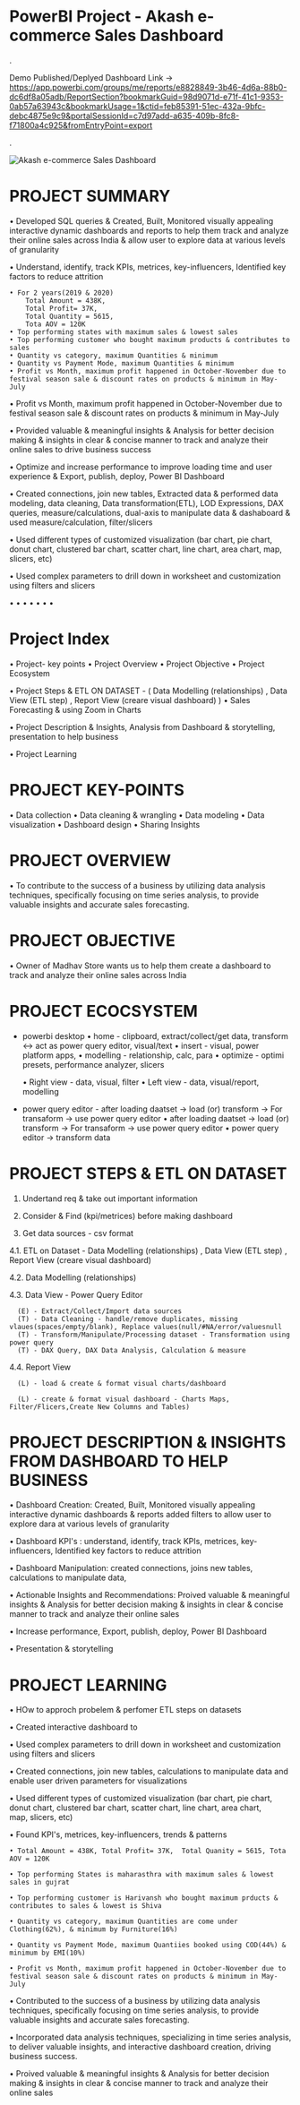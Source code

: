 # PowerBI Project - Akash e-commerce Sales Dashboard

.

Demo Published/Deplyed Dashboard Link -> https://app.powerbi.com/groups/me/reports/e8828849-3b46-4d6a-88b0-dc6df8a05adb/ReportSection?bookmarkGuid=98d9071d-e71f-41c1-9353-0ab57a63943c&bookmarkUsage=1&ctid=feb85391-51ec-432a-9bfc-debc4875e9c9&portalSessionId=c7d97add-a635-409b-8fc8-f71800a4c925&fromEntryPoint=export

.

![Akash e-commerce Sales Dashboard](https://github.com/akashkam559/PowerBI-Project---Akash-e-commerce-Sales-Dashboard/assets/41515202/c128338a-4e35-41fd-828a-7ffe36d77862)



# PROJECT SUMMARY

• Developed SQL queries & Created, Built, Monitored visually appealing interactive dynamic dashboards and reports to help them track and analyze their online sales across India & allow user to explore data at various levels of granularity 

• Understand, identify, track KPIs, metrices, key-influencers, Identified key factors to reduce attrition

	• For 2 years(2019 & 2020)
		Total Amount = 438K,
	 	Total Profit= 37K,  
		Total Quantity = 5615, 
		Tota AOV = 120K
	• Top performing states with maximum sales & lowest sales
	• Top performing customer who bought maximum products & contributes to sales
	• Quantity vs category, maximum Quantities & minimum 
	• Quantity vs Payment Mode, maximum Quantities & minimum 
	• Profit vs Month, maximum profit happened in October-November due to festival season sale & discount rates on products & minimum in May-July

• Profit vs Month, maximum profit happened in October-November due to festival season sale & discount rates on products & minimum in May-July

• Provided valuable & meaningful insights & Analysis for better decision making & insights in clear & concise manner to track and analyze their online sales to drive business success

• Optimize and increase performance to improve loading time and user experience & Export, publish, deploy, Power BI Dashboard

• Created connections, join new tables, Extracted data & performed data modeling, data cleaning, Data transformation(ETL), LOD Expressions, DAX queries, measure/calculations, dual-axis to manipulate data & dashaboard & used measure/calculation, filter/slicers

• Used different types of customized visualization (bar chart, pie chart, donut chart, clustered bar chart, scatter chart, line chart, area chart, map, slicers, etc)

• Used complex parameters to drill down in worksheet and customization using filters and slicers


• 
• 
• 
• 
• 
• 
• 



# Project Index
• Project- key points
• Project Overview
• Project Objective
• Project Ecosystem

• Project Steps & ETL ON DATASET - ( Data Modelling (relationships) , Data View (ETL step) , Report View (creare visual dashboard) )
• Sales Forecasting & using Zoom in Charts

• Project Description & Insights, Analysis from Dashboard & storytelling, presentation to help business 

• Project Learning 


# PROJECT KEY-POINTS
• Data collection
• Data cleaning & wrangling
• Data modeling
• Data visualization
• Dashboard design
• Sharing Insights




# PROJECT OVERVIEW
• To contribute to the success of a business by utilizing data analysis techniques, specifically focusing on time series analysis, to provide valuable insights and accurate sales forecasting.




# PROJECT OBJECTIVE
• Owner of Madhav Store wants us to help them create a dashboard to track and analyze their online sales across India




# PROJECT ECOCSYSTEM
- powerbi desktop
  • home - clipboard, extract/collect/get data,   transform <-> act as power query editor,   visual/text
  • insert - visual, power platform apps, 
  • modelling - relationship, calc, para
  • optimize - optimi presets, performance analyzer, slicers

  • Right view - data, visual, filter
  • Left view - data, visual/report, modelling

- power query editor - after loading daatset -> load (or) transform -> For transaform -> use power query editor 
  • after loading daatset -> load (or) transform -> For transaform -> use power query editor 
  • power query editor -> transform data




# PROJECT STEPS & ETL ON DATASET
1. Undertand req & take out important information

2. Consider & Find (kpi/metrices) before making dashboard 

3. Get data sources - csv format

4.1. ETL on Dataset - Data Modelling (relationships) , Data View (ETL step) , Report View (creare visual dashboard)

4.2. Data Modelling (relationships)

4.3. Data View - Power Query Editor 

      (E) - Extract/Collect/Import data sources
      (T) - Data Cleaning - handle/remove duplicates, missing vlaues(spaces/empty/blank), Replace values(null/#NA/error/valuesnull
      (T) - Transform/Manipulate/Processing dataset - Transformation using power query 
      (T) - DAX Query, DAX Data Analysis, Calculation & measure
  
4.4. Report View 

      (L) - load & create & format visual charts/dashboard 
      
      (L) - create & format visual dashboard - Charts Maps, Filter/Flicers,Create New Columns and Tables)




# PROJECT DESCRIPTION & INSIGHTS FROM DASHBOARD TO HELP BUSINESS

• Dashboard Creation: Created, Built, Monitored visually appealing interactive dynamic dashboards & reports added filters to allow user to explore dara at various levels of granularity

• Dashboard KPI's : understand, identify, track KPIs, metrices, key-influencers, Identified key factors to reduce attrition

• Dashboard Manipulation: created connections, joins new tables, calculations to manipulate data, 

• Actionable Insights and Recommendations: Proived valuable & meaningful insights & Analysis for better decision making & insights in clear & concise manner to track and analyze their online sales 

• Increase performance, Export, publish, deploy, Power BI Dashboard

• Presentation & storytelling 




# PROJECT LEARNING

• HOw to approch probelem & perfomer ETL steps on datasets 

• Created interactive dashboard to 

• Used complex parameters to drill down in worksheet and customization using filters and slicers 

• Created connections, join new tables, calculations to manipulate data and enable user driven parameters for visualizations

• Used different types of customized visualization (bar chart, pie chart, donut chart, clustered bar chart, scatter chart, line chart, area chart, map, slicers, etc)



• Found KPI's, metrices, key-influencers, trends & patterns

	• Total Amount = 438K, Total Profit= 37K,  Total Quanity = 5615, Tota AOV = 120K
 
	• Top performing States is maharasthra with maximum sales & lowest sales in gujrat
 
	• Top performing customer is Harivansh who bought maximum prducts & contributes to sales & lowest is Shiva
 
	• Quantity vs category, maximum Quantities are come under Clothing(62%), & minimum by Furniture(16%)
 
	• Quantity vs Payment Mode, maximum Quantiies booked using COD(44%) & minimum by EMI(10%)
 
	• Profit vs Month, maximum profit happened in October-November due to festival season sale & discount rates on products & minimum in May-July
 
 

• Contributed to the success of a business by utilizing data analysis techniques, specifically focusing on time series analysis, to provide valuable insights and accurate sales forecasting.

• Incorporated data analysis techniques, specializing in time series analysis, to deliver valuable insights, and interactive dashboard creation, driving business success.

• Proived valuable & meaningful insights & Analysis for better decision making & insights in clear & concise manner to track and analyze their online sales 





























